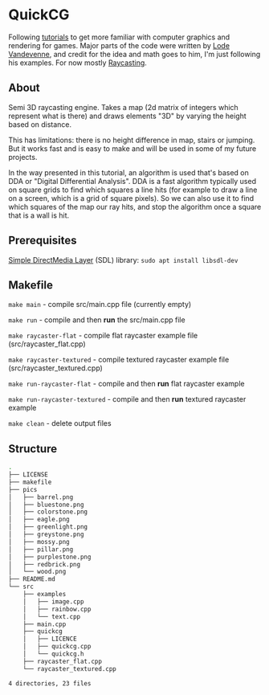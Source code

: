 # QuickCG
Following [tutorials](https://lodev.org/cgtutor/) to get more familiar with computer graphics and rendering for games. Major parts of the code were written by [Lode Vandevenne](https://lodev.org/cgtutor/legal.html), and credit for the idea and math goes to him, I'm just following his examples. For now mostly [Raycasting](https://lodev.org/cgtutor/raycasting.html).

## About
Semi 3D raycasting engine. Takes a map (2d matrix of integers which represent what is there) and draws elements "3D" by varying the height based on distance.

This has limitations: there is no height difference in map, stairs or jumping. But it works fast and is easy to make and will be used in some of my future projects.

In the way presented in this tutorial, an algorithm is used that's based on DDA or "Digital Differential Analysis". DDA is a fast algorithm typically used on square grids to find which squares a line hits (for example to draw a line on a screen, which is a grid of square pixels). So we can also use it to find which squares of the map our ray hits, and stop the algorithm once a square that is a wall is hit.

## Prerequisites
[Simple DirectMedia Layer](https://www.libsdl.org/) (SDL) library: ``` sudo apt install libsdl-dev ```

## Makefile

``` make main ``` - compile src/main.cpp file (currently empty)

``` make run ``` - compile and then **run** the src/main.cpp file

``` make raycaster-flat ``` - compile flat raycaster example file (src/raycaster_flat.cpp)

``` make raycaster-textured ``` - compile textured raycaster example file (src/raycaster_textured.cpp)

``` make run-raycaster-flat ``` - compile and then **run** flat raycaster example

``` make run-raycaster-textured ``` - compile and then **run** textured raycaster example

``` make clean ``` - delete output files

## Structure
``` sh
.
├── LICENSE
├── makefile
├── pics
│   ├── barrel.png
│   ├── bluestone.png
│   ├── colorstone.png
│   ├── eagle.png
│   ├── greenlight.png
│   ├── greystone.png
│   ├── mossy.png
│   ├── pillar.png
│   ├── purplestone.png
│   ├── redbrick.png
│   └── wood.png
├── README.md
└── src
    ├── examples
    │   ├── image.cpp
    │   ├── rainbow.cpp
    │   └── text.cpp
    ├── main.cpp
    ├── quickcg
    │   ├── LICENCE
    │   ├── quickcg.cpp
    │   └── quickcg.h
    ├── raycaster_flat.cpp
    └── raycaster_textured.cpp

4 directories, 23 files
```
